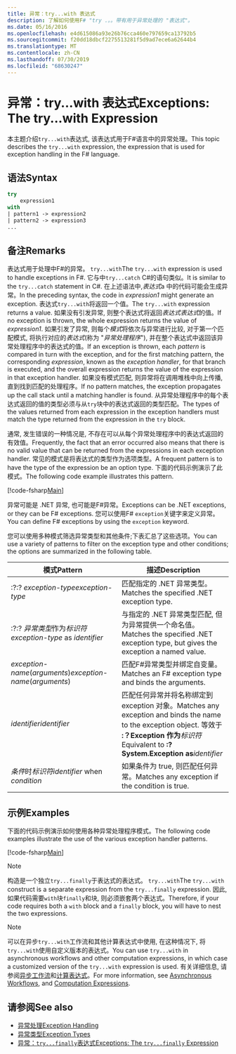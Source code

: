 ```yaml
---
title: 异常：try...with 表达式
description: 了解如何使用F# "try .。。带有用于异常处理的 "表达式"。
ms.date: 05/16/2016
ms.openlocfilehash: e4d615086a93e26b76cca460e797659ca13792b5
ms.sourcegitcommit: f20dd18dbcf2275513281f5d9ad7ece6a62644b4
ms.translationtype: MT
ms.contentlocale: zh-CN
ms.lasthandoff: 07/30/2019
ms.locfileid: "68630247"
---
```

# <a name="exceptions-the-trywith-expression"></a><span data-ttu-id="1ec51-103">异常：try...with 表达式</span><span class="sxs-lookup"><span data-stu-id="1ec51-103">Exceptions: The try...with Expression</span></span>

<span data-ttu-id="1ec51-104">本主题介绍`try...with`表达式, 该表达式用于F#语言中的异常处理。</span><span class="sxs-lookup"><span data-stu-id="1ec51-104">This topic describes the `try...with` expression, the expression that is used for exception handling in the F# language.</span></span>

## <a name="syntax"></a><span data-ttu-id="1ec51-105">语法</span><span class="sxs-lookup"><span data-stu-id="1ec51-105">Syntax</span></span>

```fsharp
try
    expression1
with
| pattern1 -> expression2
| pattern2 -> expression3
...
```

## <a name="remarks"></a><span data-ttu-id="1ec51-106">备注</span><span class="sxs-lookup"><span data-stu-id="1ec51-106">Remarks</span></span>

<span data-ttu-id="1ec51-107">表达式用于处理中F#的异常。 `try...with`</span><span class="sxs-lookup"><span data-stu-id="1ec51-107">The `try...with` expression is used to handle exceptions in F#.</span></span> <span data-ttu-id="1ec51-108">它与中`try...catch` C#的语句类似。</span><span class="sxs-lookup"><span data-stu-id="1ec51-108">It is similar to the `try...catch` statement in C#.</span></span> <span data-ttu-id="1ec51-109">在上述语法中,*表达式*a 中的代码可能会生成异常。</span><span class="sxs-lookup"><span data-stu-id="1ec51-109">In the preceding syntax, the code in *expression1* might generate an exception.</span></span> <span data-ttu-id="1ec51-110">表达式`try...with`将返回一个值。</span><span class="sxs-lookup"><span data-stu-id="1ec51-110">The `try...with` expression returns a value.</span></span> <span data-ttu-id="1ec51-111">如果没有引发异常, 则整个表达式将返回*表达式表达式*的值。</span><span class="sxs-lookup"><span data-stu-id="1ec51-111">If no exception is thrown, the whole expression returns the value of *expression1*.</span></span> <span data-ttu-id="1ec51-112">如果引发了异常, 则每个*模式*将依次与异常进行比较, 对于第一个匹配模式, 将执行对应的*表达式*(称为 "*异常处理程序*"), 并在整个表达式中返回该异常处理程序中的表达式的值。</span><span class="sxs-lookup"><span data-stu-id="1ec51-112">If an exception is thrown, each *pattern* is compared in turn with the exception, and for the first matching pattern, the corresponding *expression*, known as the *exception handler*, for that branch is executed, and the overall expression returns the value of the expression in that exception handler.</span></span> <span data-ttu-id="1ec51-113">如果没有模式匹配, 则异常将在调用堆栈中向上传播, 直到找到匹配的处理程序。</span><span class="sxs-lookup"><span data-stu-id="1ec51-113">If no pattern matches, the exception propagates up the call stack until a matching handler is found.</span></span> <span data-ttu-id="1ec51-114">从异常处理程序中的每个表达式返回的值的类型必须与从`try`块中的表达式返回的类型匹配。</span><span class="sxs-lookup"><span data-stu-id="1ec51-114">The types of the values returned from each expression in the exception handlers must match the type returned from the expression in the `try` block.</span></span>

<span data-ttu-id="1ec51-115">通常, 发生错误的一种情况是, 不存在可以从每个异常处理程序中的表达式返回的有效值。</span><span class="sxs-lookup"><span data-stu-id="1ec51-115">Frequently, the fact that an error occurred also means that there is no valid value that can be returned from the expressions in each exception handler.</span></span> <span data-ttu-id="1ec51-116">常见的模式是将表达式的类型作为选项类型。</span><span class="sxs-lookup"><span data-stu-id="1ec51-116">A frequent pattern is to have the type of the expression be an option type.</span></span> <span data-ttu-id="1ec51-117">下面的代码示例演示了此模式。</span><span class="sxs-lookup"><span data-stu-id="1ec51-117">The following code example illustrates this pattern.</span></span>

[!code-fsharp[Main](~/samples/snippets/fsharp/lang-ref-2/snippet5601.fs)]

<span data-ttu-id="1ec51-118">异常可能是 .NET 异常, 也可能是F#异常。</span><span class="sxs-lookup"><span data-stu-id="1ec51-118">Exceptions can be .NET exceptions, or they can be F# exceptions.</span></span> <span data-ttu-id="1ec51-119">您可以使用F# `exception`关键字来定义异常。</span><span class="sxs-lookup"><span data-stu-id="1ec51-119">You can define F# exceptions by using the `exception` keyword.</span></span>

<span data-ttu-id="1ec51-120">您可以使用多种模式筛选异常类型和其他条件;下表汇总了这些选项。</span><span class="sxs-lookup"><span data-stu-id="1ec51-120">You can use a variety of patterns to filter on the exception type and other conditions; the options are summarized in the following table.</span></span>

|<span data-ttu-id="1ec51-121">模式</span><span class="sxs-lookup"><span data-stu-id="1ec51-121">Pattern</span></span>|<span data-ttu-id="1ec51-122">描述</span><span class="sxs-lookup"><span data-stu-id="1ec51-122">Description</span></span>|
|-------|-----------|
|<span data-ttu-id="1ec51-123">:?</span><span class="sxs-lookup"><span data-stu-id="1ec51-123">:?</span></span> <span data-ttu-id="1ec51-124">*exception-type*</span><span class="sxs-lookup"><span data-stu-id="1ec51-124">*exception-type*</span></span>|<span data-ttu-id="1ec51-125">匹配指定的 .NET 异常类型。</span><span class="sxs-lookup"><span data-stu-id="1ec51-125">Matches the specified .NET exception type.</span></span>|
|<span data-ttu-id="1ec51-126">:?</span><span class="sxs-lookup"><span data-stu-id="1ec51-126">:?</span></span> <span data-ttu-id="1ec51-127">*异常类型*作为*标识符*</span><span class="sxs-lookup"><span data-stu-id="1ec51-127">*exception-type* as *identifier*</span></span>|<span data-ttu-id="1ec51-128">与指定的 .NET 异常类型匹配, 但为异常提供一个命名值。</span><span class="sxs-lookup"><span data-stu-id="1ec51-128">Matches the specified .NET exception type, but gives the exception a named value.</span></span>|
|<span data-ttu-id="1ec51-129">*exception-name*(*arguments*)</span><span class="sxs-lookup"><span data-stu-id="1ec51-129">*exception-name*(*arguments*)</span></span>|<span data-ttu-id="1ec51-130">匹配F#异常类型并绑定自变量。</span><span class="sxs-lookup"><span data-stu-id="1ec51-130">Matches an F# exception type and binds the arguments.</span></span>|
|<span data-ttu-id="1ec51-131">*identifier*</span><span class="sxs-lookup"><span data-stu-id="1ec51-131">*identifier*</span></span>|<span data-ttu-id="1ec51-132">匹配任何异常并将名称绑定到 exception 对象。</span><span class="sxs-lookup"><span data-stu-id="1ec51-132">Matches any exception and binds the name to the exception object.</span></span> <span data-ttu-id="1ec51-133">等效于 **:？Exception 作为**_标识符_</span><span class="sxs-lookup"><span data-stu-id="1ec51-133">Equivalent to **:? System.Exception as**_identifier_</span></span>|
|<span data-ttu-id="1ec51-134">*条件*时*标识符*</span><span class="sxs-lookup"><span data-stu-id="1ec51-134">*identifier* when *condition*</span></span>|<span data-ttu-id="1ec51-135">如果条件为 true, 则匹配任何异常。</span><span class="sxs-lookup"><span data-stu-id="1ec51-135">Matches any exception if the condition is true.</span></span>|

## <a name="examples"></a><span data-ttu-id="1ec51-136">示例</span><span class="sxs-lookup"><span data-stu-id="1ec51-136">Examples</span></span>

<span data-ttu-id="1ec51-137">下面的代码示例演示如何使用各种异常处理程序模式。</span><span class="sxs-lookup"><span data-stu-id="1ec51-137">The following code examples illustrate the use of the various exception handler patterns.</span></span>

[!code-fsharp[Main](~/samples/snippets/fsharp/lang-ref-2/snippet5602.fs)]

> [!NOTE]
> <span data-ttu-id="1ec51-138">构造是一个独立`try...finally`于表达式的表达式。 `try...with`</span><span class="sxs-lookup"><span data-stu-id="1ec51-138">The `try...with` construct is a separate expression from the `try...finally` expression.</span></span> <span data-ttu-id="1ec51-139">因此, 如果代码需要`with`块`finally`和块, 则必须嵌套两个表达式。</span><span class="sxs-lookup"><span data-stu-id="1ec51-139">Therefore, if your code requires both a `with` block and a `finally` block, you will have to nest the two expressions.</span></span>

> [!NOTE]
> <span data-ttu-id="1ec51-140">可以在异步`try...with`工作流和其他计算表达式中使用, 在这种情况下, 将`try...with`使用自定义版本的表达式。</span><span class="sxs-lookup"><span data-stu-id="1ec51-140">You can use `try...with` in asynchronous workflows and other computation expressions, in which case a customized version of the `try...with` expression is used.</span></span> <span data-ttu-id="1ec51-141">有关详细信息, 请参阅[异步工作流](../asynchronous-workflows.md)和[计算表达式](../computation-expressions.md)。</span><span class="sxs-lookup"><span data-stu-id="1ec51-141">For more information, see [Asynchronous Workflows](../asynchronous-workflows.md), and [Computation Expressions](../computation-expressions.md).</span></span>

## <a name="see-also"></a><span data-ttu-id="1ec51-142">请参阅</span><span class="sxs-lookup"><span data-stu-id="1ec51-142">See also</span></span>

- [<span data-ttu-id="1ec51-143">异常处理</span><span class="sxs-lookup"><span data-stu-id="1ec51-143">Exception Handling</span></span>](index.md)
- [<span data-ttu-id="1ec51-144">异常类型</span><span class="sxs-lookup"><span data-stu-id="1ec51-144">Exception Types</span></span>](exception-types.md)
- [<span data-ttu-id="1ec51-145">异常：`try...finally`表达式</span><span class="sxs-lookup"><span data-stu-id="1ec51-145">Exceptions: The `try...finally` Expression</span></span>](the-try-finally-expression.md)
